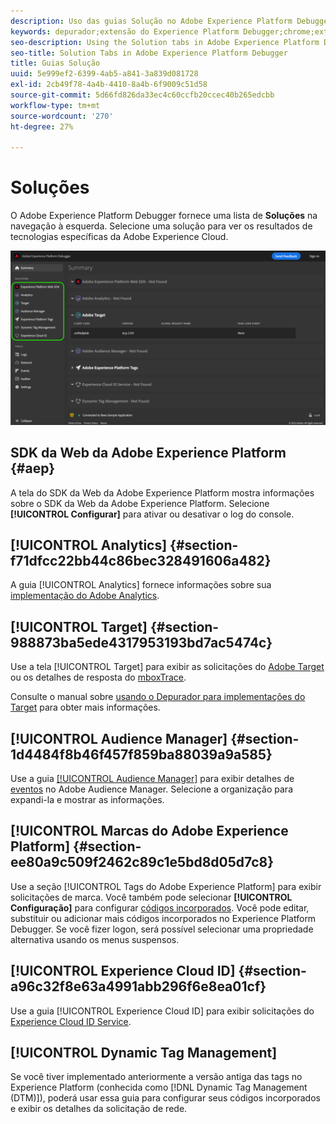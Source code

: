 ```yaml
---
description: Uso das guias Solução no Adobe Experience Platform Debugger
keywords: depurador;extensão do Experience Platform Debugger;chrome;extensão;resumo;limpar;solicitações;soluções;solução;informações;analytics;destino;audience manager;media otimizer;amo;id service
seo-description: Using the Solution tabs in Adobe Experience Platform Debugger
seo-title: Solution Tabs in Adobe Experience Platform Debugger
title: Guias Solução
uuid: 5e999ef2-6399-4ab5-a841-3a839d081728
exl-id: 2cb49f78-4a4b-4410-8a4b-6f9009c51d58
source-git-commit: 5d66fd826da33ec4c60ccfb20ccec40b265edcbb
workflow-type: tm+mt
source-wordcount: '270'
ht-degree: 27%

---
```


# Soluções

O Adobe Experience Platform Debugger fornece uma lista de **Soluções** na navegação à esquerda. Selecione uma solução para ver os resultados de tecnologias específicas da Adobe Experience Cloud.

![A lista de soluções disponíveis mostradas na interface do usuário do Depurador](../images/solutions/overview/left-nav.png)

## SDK da Web da Adobe Experience Platform {#aep}

A tela do SDK da Web da Adobe Experience Platform mostra informações sobre o SDK da Web da Adobe Experience Platform. Selecione **[!UICONTROL Configurar]** para ativar ou desativar o log do console.

## [!UICONTROL Analytics] {#section-f71dfcc22bb44c86bec328491606a482}

A guia [!UICONTROL Analytics] fornece informações sobre sua [implementação do Adobe Analytics](https://experienceleague.adobe.com/docs/analytics/implementation/home.html?lang=pt-BR).

## [!UICONTROL Target] {#section-988873ba5ede4317953193bd7ac5474c}

Use a tela [!UICONTROL Target] para exibir as solicitações do [Adobe Target](https://docs.adobe.com/content/help/pt-BR/experience-cloud/user-guides/home.translate.html) ou os detalhes de resposta do [mboxTrace](https://experienceleague.adobe.com/docs/target/using/activities/troubleshoot-activities/content-trouble.html?lang=pt-BR#section_256FCF7C14BB435BA2C68049EF0BA99E).

Consulte o manual sobre [usando o Depurador para implementações do Target](./target.md) para obter mais informações.

## [!UICONTROL Audience Manager] {#section-1d4484f8b46f457f859ba88039a9a585}

Use a guia [[!UICONTROL Audience Manager]](https://docs.adobe.com/content/help/pt-BR/experience-cloud/user-guides/home.translate.html) para exibir detalhes de [eventos](https://experienceleague.adobe.com/docs/audience-manager/user-guide/api-and-sdk-code/dcs/dcs-event-calls/dcs-event-calls.html?lang=pt-BR) no Adobe Audience Manager. Selecione a organização para expandi-la e mostrar as informações.

## [!UICONTROL Marcas do Adobe Experience Platform] {#section-ee80a9c509f2462c89c1e5bd8d05d7c8}

Use a seção [!UICONTROL Tags do Adobe Experience Platform] para exibir solicitações de marca. Você também pode selecionar **[!UICONTROL Configuração]** para configurar [códigos incorporados](../../tags/ui/publishing/environments.md#embed-code). Você pode editar, substituir ou adicionar mais códigos incorporados no Experience Platform Debugger. Se você fizer logon, será possível selecionar uma propriedade alternativa usando os menus suspensos.

## [!UICONTROL Experience Cloud ID] {#section-a96c32f8e63a4991abb296f6e8ea01cf}

Use a guia [!UICONTROL Experience Cloud ID] para exibir solicitações do [Experience Cloud ID Service](https://experienceleague.adobe.com/docs/id-service/using/home.html?lang=pt-BR).

## [!UICONTROL Dynamic Tag Management]

Se você tiver implementado anteriormente a versão antiga das tags no Experience Platform (conhecida como [!DNL Dynamic Tag Management (DTM)]), poderá usar essa guia para configurar seus códigos incorporados e exibir os detalhes da solicitação de rede.
